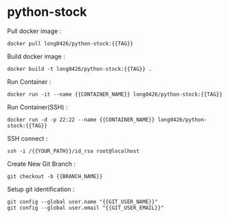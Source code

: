 # python-stock

Pull docker image :

```
docker pull long0426/python-stock:{{TAG}}
```

Build docker image :

```
docker build -t long0426/python-stock:{{TAG}} .
```

Run Container :

```
docker run -it --name {{CONTAINER_NAME}} long0426/python-stock:{{TAG}}
```

Run Container(SSH) :

```
docker run -d -p 22:22 --name {{CONTAINER_NAME}} long0426/python-stock:{{TAG}}
```

SSH connect :
```
ssh -i /{{YOUR_PATH}}/id_rsa root@localhost
```

Create New Git Branch :

```
git checkout -b {{BRANCH_NAME}}
```

Setup git identification :

```
git config --global user.name "{{GIT_USER_NAME}}"
git config --global user.email "{{GIT_USER_EMAIL}}"
```
